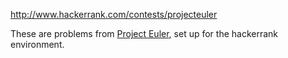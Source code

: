 http://www.hackerrank.com/contests/projecteuler

These are problems from [Project Euler](http://projecteuler.net),
set up for the hackerrank environment.
